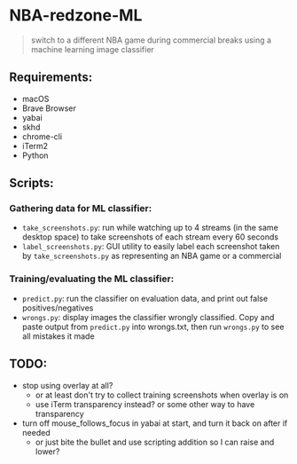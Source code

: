 # NBA-redzone-ML

> switch to a different NBA game during commercial breaks using a machine learning image classifier

## Requirements:

- macOS
- Brave Browser
- yabai
- skhd
- chrome-cli
- iTerm2
- Python

## Scripts:

### Gathering data for ML classifier:

- `take_screenshots.py`: run while watching up to 4 streams (in the same desktop space) to take screenshots of each stream every 60 seconds
- `label_screenshots.py`: GUI utility to easily label each screenshot taken by `take_screenshots.py` as representing an NBA game or a commercial

### Training/evaluating the ML classifier:

- `predict.py`: run the classifier on evaluation data, and print out false positives/negatives
- `wrongs.py`: display images the classifier wrongly classified. Copy and paste output from `predict.py` into wrongs.txt, then run `wrongs.py` to see all mistakes it made

## TODO:

- stop using overlay at all?
  - or at least don't try to collect training screenshots when overlay is on
  - use iTerm transparency instead? or some other way to have transparency
- turn off mouse_follows_focus in yabai at start, and turn it back on after if needed
  - or just bite the bullet and use scripting addition so I can raise and lower?
